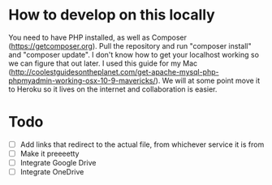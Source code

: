 # How to develop on this locally
You need to have PHP installed, as well as Composer (https://getcomposer.org). Pull the repository and run "composer install" and "composer update". I don't know how to get your localhost working so we can figure that out later. I used this guide for my Mac (http://coolestguidesontheplanet.com/get-apache-mysql-php-phpmyadmin-working-osx-10-9-mavericks/). We will at some point move it to Heroku so it lives on the internet and collaboration is easier.

# Todo
- [ ] Add links that redirect to the actual file, from whichever service it is from
- [ ] Make it preeeetty
- [ ] Integrate Google Drive
- [ ] Integrate OneDrive
